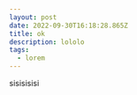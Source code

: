 ```yaml
---
layout: post
date: 2022-09-30T16:18:28.865Z
title: ok
description: lololo
tags:
  - lorem
---
```

s﻿isisisisi